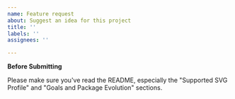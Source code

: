 ```yaml
---
name: Feature request
about: Suggest an idea for this project
title: ''
labels: ''
assignees: ''

---
```


**Before Submitting**

Please make sure you've read the README, especially the "Supported SVG Profile" and "Goals and Package Evolution" sections.
